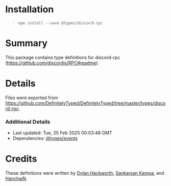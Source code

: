 # Installation
> `npm install --save @types/discord-rpc`

# Summary
This package contains type definitions for discord-rpc (https://github.com/discordjs/RPC#readme).

# Details
Files were exported from https://github.com/DefinitelyTyped/DefinitelyTyped/tree/master/types/discord-rpc.

### Additional Details
 * Last updated: Tue, 25 Feb 2025 00:03:48 GMT
 * Dependencies: [@types/events](https://npmjs.com/package/@types/events)

# Credits
These definitions were written by [Dylan Hackworth](https://github.com/dylhack), [Sankarsan Kampa](https://github.com/k3rn31p4nic), and [HanchaiN](https://github.com/HanchaiN).
